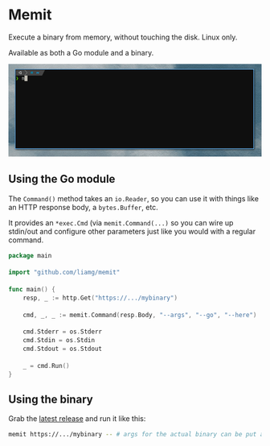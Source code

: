 # Memit

Execute a binary from memory, without touching the disk. Linux only.

Available as both a Go module and a binary.

![demo](demo.gif)

## Using the Go module

The `Command()` method takes an `io.Reader`, so you can use it with things like an HTTP response body, a `bytes.Buffer`, etc.

It provides an `*exec.Cmd` (via `memit.Command(...)` so you can wire up stdin/out and configure other parameters just like you would with a regular command.

```go
package main

import "github.com/liamg/memit"

func main() {
	resp, _ := http.Get("https://.../mybinary")

	cmd, _, _ := memit.Command(resp.Body, "--args", "--go", "--here")

	cmd.Stderr = os.Stderr
	cmd.Stdin = os.Stdin
	cmd.Stdout = os.Stdout

	_ = cmd.Run()
}
```

## Using the binary

Grab the [latest release](https://liamg/memit/releases/latest) and run it like this:

```bash
memit https://.../mybinary -- # args for the actual binary can be put after the --
```


